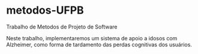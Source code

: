 # metodos-UFPB
 Trabalho de Metodos de Projeto de Software

 Neste trabalho, implementaremos um sistema de apoio a idosos com Alzheimer, como forma de tardamento das perdas cognitivas dos usuários.
